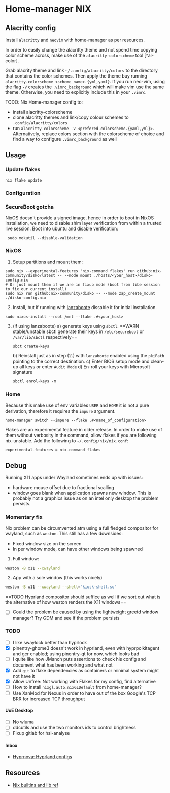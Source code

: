 # Home-manager NIX

## Alacritty config

Install `alacritty` and `neovim` with home-manager as per resources. 

In order to easily change the alacritty theme and not spend time copying color
scheme across, make use of the `alacritty-colorscheme` tool [^al-color].

Grab alacrity theme and link `~/.config/alacritty/colors` to the directory that
contains the color schemes. Then apply the theme buy running
`alacritty-colorscheme <scheme_name>.{yml,yaml}`. If you run neo-vim, using the
flag `-V` creates the `.vimrc_background` which will make vim use the same
theme. Otherwise, you need to explicitly include this in your `.vimrc`.

TODO: Nix Home-manager config to:
- install alacritty-colorscheme
- clone alacritty themes and link/copy colour schemes to
`.config/alacritty/colors`
- run `alacritty-colorscheme -V <prefered-colorscheme.{yaml,yml}>`.
Alternatively, replace colors section with the colorscheme of choice and find a
way to configure `.vimrc_background` as well

## Usage

### Update flakes

```
nix flake update
```

### Configuration

### SecureBoot gotcha

NixOS doesn't provide a signed image, hence in order to boot in NixOS
installation, we need to disable shim layer verification from within a trusted
live session. Boot into ubuntu and disable verification:
```
 sudo mokutil --disable-validation
```


### NixOS

1. Setup partitions and mount them:

```
sudo nix --experimental-features "nix-command flakes" run github:nix-community/disko/latest -- --mode mount ./hosts/<your_host>/disko-config.nix
# Or just mount them if we are in fixup mode (boot from libe session to fix our current install)
sudo nix run github:nix-community/disko -- --mode zap_create_mount ./disko-config.nix
```

2. Install, but if running with [lanzaboote]() dissable it for initial
   installation.

```
sudo nixos-install --root /mnt --flake .#<your_host>
```

3. (if using lanzaboote)
    a) generate keys using `sbctl`. ==WARN stable/unstable sbctl generate their
    keys in `/etc/secureboot` or `/var/lib/sbctl` respectively==
    ```
    sbct create-keys
    ```
    b) Reinstall just as in step (2.) with `lanzaboote` enabled using the 
    `pkiPath` pointing to the correct destination.
    c) Enter BIOS setup mode and clean-up all keys or enter `Audit Mode`
    d) En-roll your keys with Microsoft signature
    ```
    sbctl enrol-keys -m
    ```

### Home

Because this make use of env variables `USER` and `HOME` it is not a pure
derivation, therefore it requires the `impure` argument.

```
home-manager switch --impure --flake .#<name_of_configuration>
```

Flakes are an experimental feature in older release. In order to make use of
them without verbosity in the command, allow flakes if you are following
nix-unstable. Add the following to `~/.config/nix/nix.conf`:

```
experimental-features = nix-command flakes
```

## Debug

Running X11 apps under Wayland sometimes ends up with issues:
- hardware mouse offset due to fractional scalling
- window goes blank when application spawns new window. This is probably not a graphics issue as on an intel only desktop the problem persists.

### Momentary fix

Nix problem can be circumvented atm using a full fledged compositor for wayland, such as `weston`. This still has a few downsides:

- Fixed window size on the screen
- In per window mode, can have other windows being spawned

1. Full window:
```bash
weston -B x11 --xwayland
```

2. App with a sole window (this works nicely) 
```bash
weston -B x11 --xwayland --shell="kiosk-shell.so"
```


==TODO Hyprland compositor should suffice as well if we sort out what is the alternative of how weston renders the X11 windows==
- [ ] Could the problem be caused by using the lightweight greetd window manager? Try GDM and see if the problem persists

### TODO

- [ ] I like swaylock better than hyprlock
- [x] pinentry-ghome3 doesn't work in hyprland, even with hyprpolkitagent and
gcr enabled; using pinentry-qt for now, which looks bad
- [ ] I quite like how JManch puts assertions to check his config and document
what has been working and what not
- [x] Add `git` to flake dependencies as containers or minimal system might not have it
- [x] Allow Unfree: Not working with Flakes for my config, find alternative
- [ ] How to install `nixgl.auto.nixGLDefault` from home-manager?
- [ ] Use XanMod for Nexus in order to have out of the box Google's TCP BRR for
  increased TCP throughput

#### UoE Desktop
- [ ] No wluma
- [ ] ddcutils and use the two monitors ids to control brightness
- [ ] Fixup gitlab for hsi-analyse

#### Inbox
- [Hyprnova: Hyprland
configs](https://github.com/zDyanTB/HyprNova/tree/master?tab=readme-ov-file)

## Resources
[al-color]: https://github.com/toggle-corp/alacritty-colorscheme
- [Nix builtins and lib
  ref](https://teu5us.github.io/nix-lib.html#nixpkgs-library-functions)

